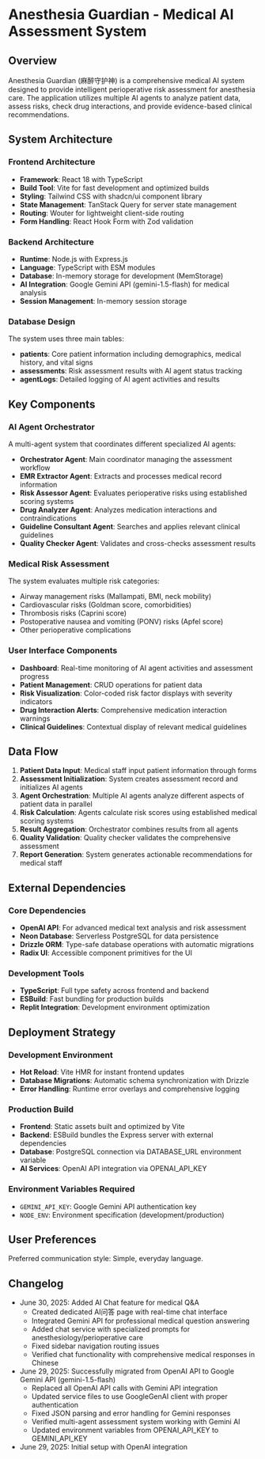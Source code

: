 # Anesthesia Guardian - Medical AI Assessment System

## Overview

Anesthesia Guardian (麻醉守护神) is a comprehensive medical AI system designed to provide intelligent perioperative risk assessment for anesthesia care. The application utilizes multiple AI agents to analyze patient data, assess risks, check drug interactions, and provide evidence-based clinical recommendations.

## System Architecture

### Frontend Architecture
- **Framework**: React 18 with TypeScript
- **Build Tool**: Vite for fast development and optimized builds
- **Styling**: Tailwind CSS with shadcn/ui component library
- **State Management**: TanStack Query for server state management
- **Routing**: Wouter for lightweight client-side routing
- **Form Handling**: React Hook Form with Zod validation

### Backend Architecture
- **Runtime**: Node.js with Express.js
- **Language**: TypeScript with ESM modules
- **Database**: In-memory storage for development (MemStorage)
- **AI Integration**: Google Gemini API (gemini-1.5-flash) for medical analysis
- **Session Management**: In-memory session storage

### Database Design
The system uses three main tables:
- **patients**: Core patient information including demographics, medical history, and vital signs
- **assessments**: Risk assessment results with AI agent status tracking
- **agentLogs**: Detailed logging of AI agent activities and results

## Key Components

### AI Agent Orchestrator
A multi-agent system that coordinates different specialized AI agents:
- **Orchestrator Agent**: Main coordinator managing the assessment workflow
- **EMR Extractor Agent**: Extracts and processes medical record information
- **Risk Assessor Agent**: Evaluates perioperative risks using established scoring systems
- **Drug Analyzer Agent**: Analyzes medication interactions and contraindications
- **Guideline Consultant Agent**: Searches and applies relevant clinical guidelines
- **Quality Checker Agent**: Validates and cross-checks assessment results

### Medical Risk Assessment
The system evaluates multiple risk categories:
- Airway management risks (Mallampati, BMI, neck mobility)
- Cardiovascular risks (Goldman score, comorbidities)
- Thrombosis risks (Caprini score)
- Postoperative nausea and vomiting (PONV) risks (Apfel score)
- Other perioperative complications

### User Interface Components
- **Dashboard**: Real-time monitoring of AI agent activities and assessment progress
- **Patient Management**: CRUD operations for patient data
- **Risk Visualization**: Color-coded risk factor displays with severity indicators
- **Drug Interaction Alerts**: Comprehensive medication interaction warnings
- **Clinical Guidelines**: Contextual display of relevant medical guidelines

## Data Flow

1. **Patient Data Input**: Medical staff input patient information through forms
2. **Assessment Initialization**: System creates assessment record and initializes AI agents
3. **Agent Orchestration**: Multiple AI agents analyze different aspects of patient data in parallel
4. **Risk Calculation**: Agents calculate risk scores using established medical scoring systems
5. **Result Aggregation**: Orchestrator combines results from all agents
6. **Quality Validation**: Quality checker validates the comprehensive assessment
7. **Report Generation**: System generates actionable recommendations for medical staff

## External Dependencies

### Core Dependencies
- **OpenAI API**: For advanced medical text analysis and risk assessment
- **Neon Database**: Serverless PostgreSQL for data persistence
- **Drizzle ORM**: Type-safe database operations with automatic migrations
- **Radix UI**: Accessible component primitives for the UI

### Development Tools
- **TypeScript**: Full type safety across frontend and backend
- **ESBuild**: Fast bundling for production builds
- **Replit Integration**: Development environment optimization

## Deployment Strategy

### Development Environment
- **Hot Reload**: Vite HMR for instant frontend updates
- **Database Migrations**: Automatic schema synchronization with Drizzle
- **Error Handling**: Runtime error overlays and comprehensive logging

### Production Build
- **Frontend**: Static assets built and optimized by Vite
- **Backend**: ESBuild bundles the Express server with external dependencies
- **Database**: PostgreSQL connection via DATABASE_URL environment variable
- **AI Services**: OpenAI API integration via OPENAI_API_KEY

### Environment Variables Required
- `GEMINI_API_KEY`: Google Gemini API authentication key
- `NODE_ENV`: Environment specification (development/production)

## User Preferences

Preferred communication style: Simple, everyday language.

## Changelog

- June 30, 2025: Added AI Chat feature for medical Q&A
  - Created dedicated AI问答 page with real-time chat interface
  - Integrated Gemini API for professional medical question answering
  - Added chat service with specialized prompts for anesthesiology/perioperative care
  - Fixed sidebar navigation routing issues
  - Verified chat functionality with comprehensive medical responses in Chinese
- June 29, 2025: Successfully migrated from OpenAI API to Google Gemini API (gemini-1.5-flash)
  - Replaced all OpenAI API calls with Gemini API integration
  - Updated service files to use GoogleGenAI client with proper authentication
  - Fixed JSON parsing and error handling for Gemini responses
  - Verified multi-agent assessment system working with Gemini AI
  - Updated environment variables from OPENAI_API_KEY to GEMINI_API_KEY
- June 29, 2025: Initial setup with OpenAI integration